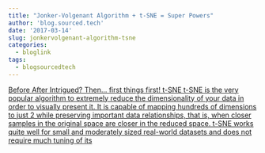 ```yaml
---
title: "Jonker-Volgenant Algorithm + t-SNE = Super Powers"
author: 'blog.sourced.tech'
date: '2017-03-14'
slug: jonkervolgenant-algorithm-tsne
categories:
  - bloglink
tags:
  - blogsourcedtech
---
```


[Before After Intrigued? Then... first things first! t-SNE t-SNE is the very popular algorithm to extremely reduce the dimensionality of your data in order to visually present it. It is capable of mapping hundreds of dimensions to just 2 while preserving important data relationships, that is, when closer samples in the original space are closer in the reduced space. t-SNE works quite well for small and moderately sized real-world datasets and does not require much tuning of its<i class="fas fa-external-link-alt"></i>](https://blog.sourced.tech//blog.sourced.tech/post/lapjv/)

